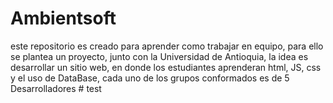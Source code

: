 # Ambientsoft
este repositorio es creado para aprender como trabajar en equipo, para ello se plantea un proyecto, junto con la Universidad de Antioquia, la idea es desarrollar un sitio web, en donde los estudiantes aprenderan html, JS, css y el uso de DataBase, cada uno de los grupos conformados es de 5 Desarrolladores
#   t e s t  
 